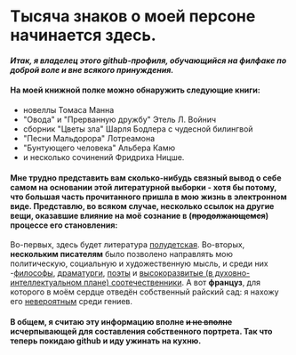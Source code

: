 # Тысяча знаков о моей персоне начинается здесь.
#### ***Итак, я владелец этого github-профиля, обучающийся на филфаке по доброй воле и вне всякого принуждения.***
#### На моей книжной полке можно обнаружить следующие книги: 
- новеллы Томаса Манна
- "Овода" и "Прерванную дружбу" Этель Л. Войнич
- сборник "Цветы зла" Шарля Бодлера с чудесной билингвой
- "Песни Мальдорора" Лотреамона
- "Бунтующего человека" Альбера Камю
- и несколько сочинений Фридриха Ницше.
#### Мне трудно представить вам сколько-нибудь связный вывод о себе самом на основании этой литературной выборки - хотя бы потому, что большая часть прочитанного пришла в мою жизнь в электронном виде. Представлю, во всяком случае, несколько ссылок на другие вещи, оказавшие влияние на моё сознание в (~~продолжающемся~~) процессе его становления:
Во-первых, здесь будет литература [полудетская](http://www.rusf.ru/vk/book/kolybelnaja_dlja_brata/main.htm).
Во-вторых, __нескольким писателям__ было позволено направлять мою политическую, социальную и художественную мысль, и среди них -[философы](http://lib.ru/FILOSOF/ORTEGA/), [драматурги](http://ec-dejavu.ru/t/Theatre_of_cruelty.html), [поэты](http://lib.ru/POEZIQ/REMBO/rembo1_1.txt_with-big-pictures.html) и [высокоразвитые (в духовно-интеллектуальном плане) соотечественники](https://ficbook.net/readfic/3340430).
А вот __француз__, для которого в моём сердце отведён собственный райский сад: я нахожу его [невероятным](https://www.e-reading.club/bookreader.php/1003407/Zhene_Zhan_-_Chudo_o_roze.html) среди гениев.
#### В общем, я считаю эту информацию вполне ~~и не вполне~~ исчерпывающей для составления собственного портрета. Так что теперь покидаю github и иду ужинать на кухню.

